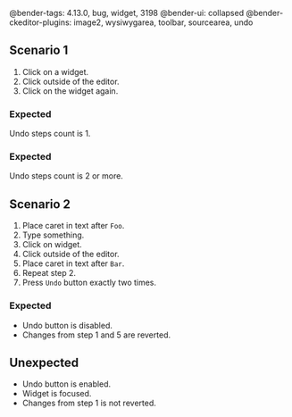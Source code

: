 @bender-tags: 4.13.0, bug, widget, 3198
@bender-ui: collapsed
@bender-ckeditor-plugins: image2, wysiwygarea, toolbar, sourcearea, undo

## Scenario 1

1. Click on a widget.
1. Click outside of the editor.
1. Click on the widget again.

### Expected
Undo steps count is 1.

### Expected
Undo steps count is 2 or more.

## Scenario 2

1. Place caret in text after `Foo`.
1. Type something.
1. Click on widget.
1. Click outside of the editor.
1. Place caret in text after `Bar`.
1. Repeat step 2.
1. Press `Undo` button exactly two times.

### Expected

- Undo button is disabled.
- Changes from step 1 and 5 are reverted.

## Unexpected

- Undo button is enabled.
- Widget is focused.
- Changes from step 1 is not reverted.
